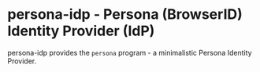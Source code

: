 # persona-idp - Persona (BrowserID) Identity Provider (IdP)

persona-idp provides the `persona` program - a minimalistic Persona
Identity Provider.
